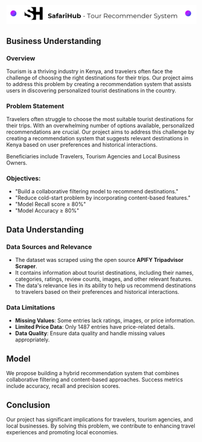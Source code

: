 <p align="center">
  <img src="images\Hub_title.png" alt="[YOUR_IMAGE_ALT]">
</p>

## Business Understanding

### Overview
Tourism is a thriving industry in Kenya, and travelers often face the challenge of choosing the right destinations for their trips. Our project aims to address this problem by creating a recommendation system that assists users in discovering personalized tourist destinations in the country.

### Problem Statement

Travelers often struggle to choose the most suitable tourist destinations for their trips. With an overwhelming number of options available, personalized recommendations are crucial. Our project aims to address this challenge by creating a recommendation system that suggests relevant destinations in Kenya based on user preferences and historical interactions.

Beneficiaries include Travelers, Tourism Agencies and Local Business Owners.

### Objectives:

- "Build a collaborative filtering model to recommend destinations."
- "Reduce cold-start problem by incorporating content-based features."
- "Model Recall score ≥ 80%"
- "Model Accuracy ≥ 80%"

## Data Understanding

### Data Sources and Relevance
- The dataset was scraped using the open source **APIFY Tripadvisor Scraper**.
- It contains information about tourist destinations, including their names, categories, ratings, review counts, images, and other relevant features.
- The data's relevance lies in its ability to help us recommend destinations to travelers based on their preferences and historical interactions.

### Data Limitations
- **Missing Values**: Some entries lack ratings, images, or price information.
- **Limited Price Data**: Only 1487 entries have price-related details.
- **Data Quality**: Ensure data quality and handle missing values appropriately.

## Model
We propose building a hybrid recommendation system that combines collaborative filtering and content-based approaches. Success metrics include accuracy, recall and precision scores.


## Conclusion
Our project has significant implications for travelers, tourism agencies, and local businesses. By solving this problem, we contribute to enhancing travel experiences and promoting local economies.
